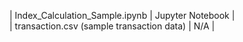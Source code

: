 | Index_Calculation_Sample.ipynb | Jupyter Notebook   |  
| transaction.csv (sample transaction data)  | N/A   |  

